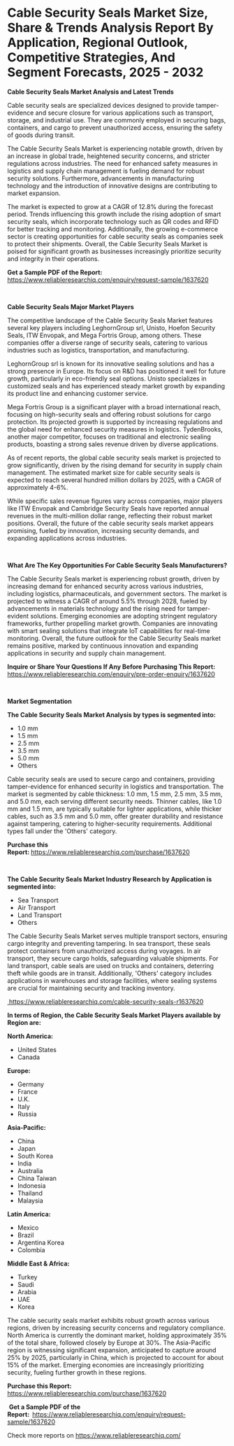 <p><h1>Cable Security Seals Market Size, Share & Trends Analysis Report By Application, Regional Outlook, Competitive Strategies, And Segment Forecasts, 2025 - 2032</h1></p><p><strong>Cable Security Seals Market Analysis and Latest Trends</strong></p>
<p><p>Cable security seals are specialized devices designed to provide tamper-evidence and secure closure for various applications such as transport, storage, and industrial use. They are commonly employed in securing bags, containers, and cargo to prevent unauthorized access, ensuring the safety of goods during transit. </p><p>The Cable Security Seals Market is experiencing notable growth, driven by an increase in global trade, heightened security concerns, and stricter regulations across industries. The need for enhanced safety measures in logistics and supply chain management is fueling demand for robust security solutions. Furthermore, advancements in manufacturing technology and the introduction of innovative designs are contributing to market expansion. </p><p>The market is expected to grow at a CAGR of 12.8% during the forecast period. Trends influencing this growth include the rising adoption of smart security seals, which incorporate technology such as QR codes and RFID for better tracking and monitoring. Additionally, the growing e-commerce sector is creating opportunities for cable security seals as companies seek to protect their shipments. Overall, the Cable Security Seals Market is poised for significant growth as businesses increasingly prioritize security and integrity in their operations.</p></p>
<p><strong>Get a Sample PDF of the Report:&nbsp;</strong> <a href="https://www.reliableresearchiq.com/enquiry/request-sample/1637620?utm_campaign=2732&utm_medium=2&utm_source=Github&utm_content=ia&utm_term=11042025&utm_id=cable-security-seals">https://www.reliableresearchiq.com/enquiry/request-sample/1637620</a></p>
<p>&nbsp;</p>
<p><strong>Cable Security Seals Major Market Players</strong></p>
<p><p>The competitive landscape of the Cable Security Seals Market features several key players including LeghornGroup srl, Unisto, Hoefon Security Seals, ITW Envopak, and Mega Fortris Group, among others. These companies offer a diverse range of security seals, catering to various industries such as logistics, transportation, and manufacturing.</p><p>LeghornGroup srl is known for its innovative sealing solutions and has a strong presence in Europe. Its focus on R&D has positioned it well for future growth, particularly in eco-friendly seal options. Unisto specializes in customized seals and has experienced steady market growth by expanding its product line and enhancing customer service.</p><p>Mega Fortris Group is a significant player with a broad international reach, focusing on high-security seals and offering robust solutions for cargo protection. Its projected growth is supported by increasing regulations and the global need for enhanced security measures in logistics. TydenBrooks, another major competitor, focuses on traditional and electronic sealing products, boasting a strong sales revenue driven by diverse applications.</p><p>As of recent reports, the global cable security seals market is projected to grow significantly, driven by the rising demand for security in supply chain management. The estimated market size for cable security seals is expected to reach several hundred million dollars by 2025, with a CAGR of approximately 4-6%.</p><p>While specific sales revenue figures vary across companies, major players like ITW Envopak and Cambridge Security Seals have reported annual revenues in the multi-million dollar range, reflecting their robust market positions. Overall, the future of the cable security seals market appears promising, fueled by innovation, increasing security demands, and expanding applications across industries.</p></p>
<p>&nbsp;</p>
<p><strong>What Are The Key Opportunities For Cable Security Seals Manufacturers?</strong></p>
<p><p>The Cable Security Seals market is experiencing robust growth, driven by increasing demand for enhanced security across various industries, including logistics, pharmaceuticals, and government sectors. The market is projected to witness a CAGR of around 5.5% through 2028, fueled by advancements in materials technology and the rising need for tamper-evident solutions. Emerging economies are adopting stringent regulatory frameworks, further propelling market growth. Companies are innovating with smart sealing solutions that integrate IoT capabilities for real-time monitoring. Overall, the future outlook for the Cable Security Seals market remains positive, marked by continuous innovation and expanding applications in security and supply chain management.</p></p>
<p><strong>Inquire or Share Your Questions If Any Before Purchasing This Report:</strong> <a href="https://www.reliableresearchiq.com/enquiry/pre-order-enquiry/1637620?utm_campaign=2732&utm_medium=2&utm_source=Github&utm_content=ia&utm_term=11042025&utm_id=cable-security-seals">https://www.reliableresearchiq.com/enquiry/pre-order-enquiry/1637620</a></p>
<p>&nbsp;</p>
<p><strong>Market Segmentation</strong></p>
<p><strong>The Cable Security Seals Market Analysis by types is segmented into:</strong></p>
<p><ul><li>1.0 mm</li><li>1.5 mm</li><li>2.5 mm</li><li>3.5 mm</li><li>5.0 mm</li><li>Others</li></ul></p>
<p><p>Cable security seals are used to secure cargo and containers, providing tamper-evidence for enhanced security in logistics and transportation. The market is segmented by cable thickness: 1.0 mm, 1.5 mm, 2.5 mm, 3.5 mm, and 5.0 mm, each serving different security needs. Thinner cables, like 1.0 mm and 1.5 mm, are typically suitable for lighter applications, while thicker cables, such as 3.5 mm and 5.0 mm, offer greater durability and resistance against tampering, catering to higher-security requirements. Additional types fall under the 'Others' category.</p></p>
<p><strong>Purchase this Report:&nbsp;</strong><a href="https://www.reliableresearchiq.com/purchase/1637620?utm_campaign=2732&utm_medium=2&utm_source=Github&utm_content=ia&utm_term=11042025&utm_id=cable-security-seals">https://www.reliableresearchiq.com/purchase/1637620</a></p>
<p>&nbsp;</p>
<p><strong>The Cable Security Seals Market Industry Research by Application is segmented into:</strong></p>
<p><ul><li>Sea Transport</li><li>Air Transport</li><li>Land Transport</li><li>Others</li></ul></p>
<p><p>The Cable Security Seals Market serves multiple transport sectors, ensuring cargo integrity and preventing tampering. In sea transport, these seals protect containers from unauthorized access during voyages. In air transport, they secure cargo holds, safeguarding valuable shipments. For land transport, cable seals are used on trucks and containers, deterring theft while goods are in transit. Additionally, 'Others' category includes applications in warehouses and storage facilities, where sealing systems are crucial for maintaining security and tracking inventory.</p></p>
<p><a href="https://www.reliableresearchiq.com/cable-security-seals-r1637620?utm_campaign=2732&utm_medium=2&utm_source=Github&utm_content=ia&utm_term=11042025&utm_id=cable-security-seals">&nbsp;https://www.reliableresearchiq.com/cable-security-seals-r1637620</a></p>
<p><strong>In terms of Region, the Cable Security Seals Market Players available by Region are:</strong></p>
<p>
    <p> <strong> North America: </strong>
        <ul>
            <li>United States</li>
            <li>Canada</li>
        </ul>
        </p> 
    <p> <strong> Europe: </strong>
        <ul>
            <li>Germany</li>
            <li>France</li>
            <li>U.K.</li>
            <li>Italy</li>
            <li>Russia</li>
        </ul>
        </p> 
    <p> <strong> Asia-Pacific: </strong>
        <ul>
            <li>China</li>
            <li>Japan</li>
            <li>South Korea</li>
            <li>India</li>
            <li>Australia</li>
            <li>China Taiwan</li>
            <li>Indonesia</li>
            <li>Thailand</li>
            <li>Malaysia</li>
        </ul>
        </p> 
    <p> <strong> Latin America: </strong>
        <ul>
            <li>Mexico</li>
            <li>Brazil</li>
            <li>Argentina Korea</li>
            <li>Colombia</li>
        </ul>
        </p> 
    <p> <strong> Middle East & Africa: </strong>
        <ul>
            <li>Turkey</li>
            <li>Saudi</li>
            <li>Arabia</li>
            <li>UAE</li>
            <li>Korea</li>
        </ul>
    </p>
    </p>
<p><p>The cable security seals market exhibits robust growth across various regions, driven by increasing security concerns and regulatory compliance. North America is currently the dominant market, holding approximately 35% of the total share, followed closely by Europe at 30%. The Asia-Pacific region is witnessing significant expansion, anticipated to capture around 25% by 2025, particularly in China, which is projected to account for about 15% of the market. Emerging economies are increasingly prioritizing security, fueling further growth in these regions.</p></p>
<p><strong>Purchase this Report: </strong><a href="https://www.reliableresearchiq.com/purchase/1637620?utm_campaign=2732&utm_medium=2&utm_source=Github&utm_content=ia&utm_term=11042025&utm_id=cable-security-seals">https://www.reliableresearchiq.com/purchase/1637620</a></p>
<p>&nbsp;<strong>Get a Sample PDF of the Report:&nbsp;&nbsp;</strong><a href="https://www.reliableresearchiq.com/enquiry/request-sample/1637620?utm_campaign=2732&utm_medium=2&utm_source=Github&utm_content=ia&utm_term=11042025&utm_id=cable-security-seals">https://www.reliableresearchiq.com/enquiry/request-sample/1637620</a></p>
<p><strong></strong></p>
<p>Check more reports on <a href="https://www.reliableresearchiq.com/?utm_campaign=2732&utm_medium=2&utm_source=Github&utm_content=ia&utm_term=11042025&utm_id=cable-security-seals">https://www.reliableresearchiq.com/</a></p>